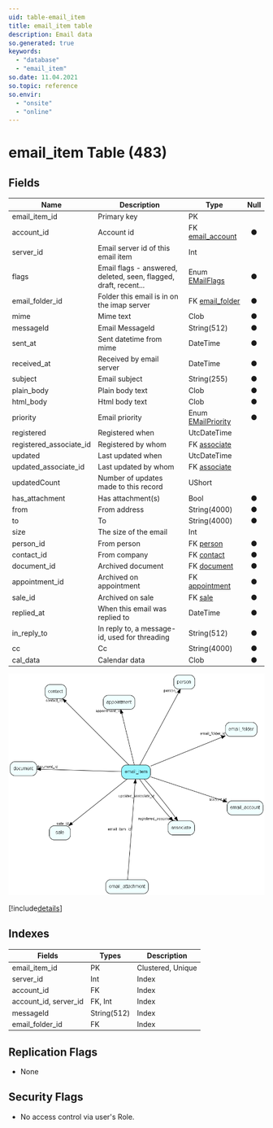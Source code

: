 ```yaml
---
uid: table-email_item
title: email_item table
description: Email data
so.generated: true
keywords:
  - "database"
  - "email_item"
so.date: 11.04.2021
so.topic: reference
so.envir:
  - "onsite"
  - "online"
---
```


# email\_item Table (483)

## Fields

| Name | Description | Type | Null |
|------|-------------|------|:----:|
|email\_item\_id|Primary key|PK| |
|account\_id|Account id|FK [email_account](email-account.md)|&#x25CF;|
|server\_id|Email server id of this email item|Int| |
|flags|Email flags - answered, deleted, seen, flagged, draft, recent...|Enum [EMailFlags](enums/emailflags.md)|&#x25CF;|
|email\_folder\_id|Folder this email is in on the imap server|FK [email_folder](email-folder.md)|&#x25CF;|
|mime|Mime text|Clob|&#x25CF;|
|messageId|Email MessageId|String(512)|&#x25CF;|
|sent\_at|Sent datetime from mime|DateTime|&#x25CF;|
|received\_at|Received by email server|DateTime|&#x25CF;|
|subject|Email subject|String(255)|&#x25CF;|
|plain\_body|Plain body text|Clob|&#x25CF;|
|html\_body|Html body text|Clob|&#x25CF;|
|priority|Email priority|Enum [EMailPriority](enums/emailpriority.md)|&#x25CF;|
|registered|Registered when|UtcDateTime| |
|registered\_associate\_id|Registered by whom|FK [associate](associate.md)| |
|updated|Last updated when|UtcDateTime| |
|updated\_associate\_id|Last updated by whom|FK [associate](associate.md)| |
|updatedCount|Number of updates made to this record|UShort| |
|has\_attachment|Has attachment(s)|Bool|&#x25CF;|
|from|From address|String(4000)|&#x25CF;|
|to|To|String(4000)|&#x25CF;|
|size|The size of the email|Int| |
|person\_id|From person|FK [person](person.md)|&#x25CF;|
|contact\_id|From company|FK [contact](contact.md)|&#x25CF;|
|document\_id|Archived document|FK [document](document.md)|&#x25CF;|
|appointment\_id|Archived on appointment|FK [appointment](appointment.md)|&#x25CF;|
|sale\_id|Archived on sale|FK [sale](sale.md)|&#x25CF;|
|replied\_at|When this email was replied to|DateTime|&#x25CF;|
|in\_reply\_to|In reply to, a message-id, used for threading|String(512)|&#x25CF;|
|cc|Cc|String(4000)|&#x25CF;|
|cal\_data|Calendar data|Clob|&#x25CF;|


![email_item table relationship diagram](./media/email_item.png)

[!include[details](./includes/email-item.md)]

## Indexes

| Fields | Types | Description |
|--------|-------|-------------|
|email\_item\_id |PK |Clustered, Unique |
|server\_id |Int |Index |
|account\_id |FK |Index |
|account\_id, server\_id |FK, Int |Index |
|messageId |String(512) |Index |
|email\_folder\_id |FK |Index |

## Replication Flags

* None

## Security Flags

* No access control via user's Role.

